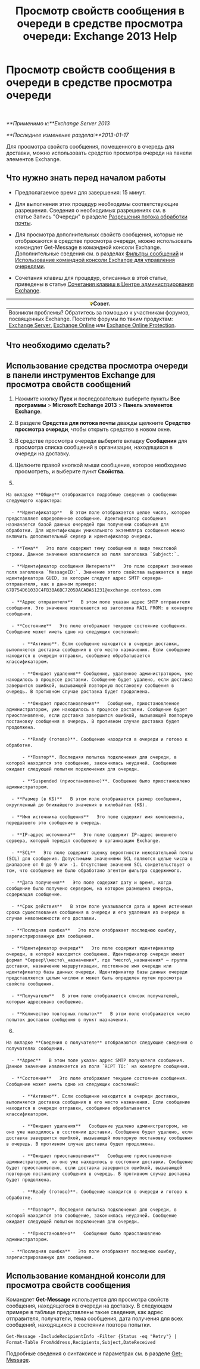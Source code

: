 ﻿---
title: 'Просмотр свойств сообщения в очереди в средстве просмотра очереди: Exchange 2013 Help'
TOCTitle: Просмотр свойств сообщения в очереди в средстве просмотра очереди
ms:assetid: 9d15d8b8-e061-4288-9354-df58e282fb6b
ms:mtpsurl: https://technet.microsoft.com/ru-ru/library/Bb123934(v=EXCHG.150)
ms:contentKeyID: 50488724
ms.date: 04/30/2018
mtps_version: v=EXCHG.150
f1_keywords:
- Microsoft.Exchange.Management.Edge.SystemManager.MessagePropertyPage
ms.translationtype: HT
---

# Просмотр свойств сообщения в очереди в средстве просмотра очереди

 

_**Применимо к:**Exchange Server 2013_

_**Последнее изменение раздела:**2013-01-17_

Для просмотра свойств сообщения, помещенного в очередь для доставки, можно использовать средство просмотра очереди на панели элементов Exchange.

## Что нужно знать перед началом работы

  - Предполагаемое время для завершения: 15 минут.

  - Для выполнения этих процедур необходимы соответствующие разрешения. Сведения о необходимых разрешениях см. в статье Запись "Очереди" в разделе [Разрешения потока обработки почты](mail-flow-permissions-exchange-2013-help.md).

  - Для просмотра дополнительных свойств сообщения, которые не отображаются в средстве просмотра очереди, можно использовать командлет Get-Message в командной консоли Exchange. Дополнительные сведения см. в разделах [Фильтры сообщений](message-filters-exchange-2013-help.md) и [Использование командной консоли Exchange для управления очередями](use-the-exchange-management-shell-to-manage-queues-exchange-2013-help.md).

  - Сочетания клавиш для процедур, описанных в этой статье, приведены в статье [Сочетания клавиш в Центре администрирования Exchange](keyboard-shortcuts-in-the-exchange-admin-center-exchange-online-protection-help.md).

<table>
<thead>
<tr class="header">
<th><img src="images/Bb124558.tip(EXCHG.150).gif" title="Совет" alt="Совет" />Совет.</th>
</tr>
</thead>
<tbody>
<tr class="odd">
<td>Возникли проблемы? Обратитесь за помощью к участникам форумов, посвященных Exchange. Посетите форумы по таким продуктам: <a href="https://go.microsoft.com/fwlink/p/?linkid=60612">Exchange Server</a>, <a href="https://go.microsoft.com/fwlink/p/?linkid=267542">Exchange Online</a> или <a href="https://go.microsoft.com/fwlink/p/?linkid=285351">Exchange Online Protection</a>.</td>
</tr>
</tbody>
</table>


## Что необходимо сделать?

## Использование средства просмотра очереди в панели инструментов Exchange для просмотра свойств сообщений

1.  Нажмите кнопку **Пуск** и последовательно выберите пункты **Все программы** \> **Microsoft Exchange 2013** \> **Панель элементов Exchange**.

2.  В разделе **Средства для потока почты** дважды щелкните **Средство просмотра очереди**, чтобы открыть средство в новом окне.

3.  В средстве просмотра очереди выберите вкладку **Сообщения** для просмотра списка сообщений в организации, находящихся в очереди на доставку.

4.  Щелкните правой кнопкой мыши сообщение, которое необходимо просмотреть, и выберите пункт **Свойства**.

5.  
    
    На вкладке **Общие** отображаются подробные сведения о сообщении следующего характера:
    
      - **Идентификатор**   В этом поле отображается целое число, которое представляет определенное сообщение. Идентификатор сообщения назначается базой данных очередей при получении сообщения для обработки. Для идентификации уникального экземпляра сообщения можно включить дополнительный сервер и идентификатор очереди.
    
      - **Тема**   Это поле содержит тему сообщения в виде текстовой строки. Данное значение извлекается из поля заголовка `Subject:`.
    
      - **Идентификатор сообщения Интернета**   Это поле содержит значение поля заголовка `MessageID:`. Значение этого свойства выражается в виде идентификатора GUID, за которым следует адрес SMTP сервера-отправителя, как в данном примере: 67D754D6103DC4FB3BA6BC7205DACABA61231@exchange.contoso.com
    
      - **Адрес отправителя**   В этом поле указан адрес SMTP отправителя сообщения. Это значение извлекается из заголовка MAIL FROM: в конверте сообщения.
    
      - **Состояние**   Это поле отображает текущее состояние сообщения. Сообщение может иметь одно из следующих состояний:
        
          - **Активно**. Если сообщение находится в очереди доставки, выполняется доставка сообщения в его место назначения. Если сообщение находится в очереди отправки, сообщение обрабатывается классификатором.
        
          - **Ожидает удаления** Сообщение, удаленное администратором, уже находилось в процессе доставки. Сообщение будет удалено, если доставка завершится ошибкой, вызывающей повторную постановку сообщения в очередь. В противном случае доставка будет продолжена.
        
          - **Ожидает приостановления**   Сообщение, приостановленное администратором, уже находилось в процессе доставки. Сообщение будет приостановлено, если доставка завершится ошибкой, вызывающей повторную постановку сообщения в очередь. В противном случае доставка будет продолжена.
        
          - **Ready (готово)**. Сообщение находится в очереди и готово к обработке.
        
          - **Повтор**. Последняя попытка подключения для очереди, в которой находится это сообщение, закончилась неудачей. Сообщение ожидает следующей попытки подключения для очереди.
        
          - **Suspended (приостановлено)**. Сообщение было приостановлено администратором.
    
      - **Размер (в КБ)**   В этом поле отображается размер сообщения, округленный до ближайшего значения в килобайтах (КБ).
    
      - **Имя источника сообщения**   Это поле содержит имя компонента, передавшего это сообщение в очередь.
    
      - **IP-адрес источника**   Это поле содержит IP-адрес внешнего сервера, который передал сообщение в организацию Exchange.
    
      - **SCL**   Это поле содержит оценку вероятности нежелательной почты (SCL) для сообщения. Допустимыми значениями SCL являются целые числа в диапазоне от 0 до 9 или -1. Отсутствие значения SCL свидетельствует о том, что сообщение не было обработано агентом фильтра содержимого.
    
      - **Дата получения**   Это поле содержит дату и время, когда сообщение было получено сервером, на котором размещена очередь, содержащая сообщение.
    
      - **Срок действия**   В этом поле указываются дата и время истечения срока существования сообщения в очереди и его удаления из очереди в случае невозможности его доставки.
    
      - **Последняя ошибка**   Это поле отображает последнюю ошибку, зарегистрированную для сообщения.
    
      - **Идентификатор очереди**   Это поле содержит идентификатор очереди, в которой находится сообщение. Идентификатор очереди имеет формат *Сервер\\место\_назначения*, где *место\_назначения* — группа доставки, назначение маршрутизации, постоянное имя очереди или идентификатор базы данных очереди. Идентификатор базы данных очереди представляется целым числом и может быть определен путем просмотра свойств сообщения.
    
      - **Получатели**   В этом поле отображается список получателей, которым адресовано сообщение.
    
      - **Количество повторных попыток**   В этом поле отображается число попыток доставки сообщения в пункт назначения.

6.  
    
    На вкладке **Сведения о получателе** отображаются следующие сведения о получателях сообщения.
    
      - **Адрес**   В этом поле указан адрес SMTP получателя сообщения. Данное значение извлекается из поля `RCPT TO:` на конверте сообщения.
    
      - **Состояние**   Это поле отображает текущее состояние сообщения. Сообщение может иметь одно из следующих состояний:
        
          - **Активно**. Если сообщение находится в очереди доставки, выполняется доставка сообщения в его место назначения. Если сообщение находится в очереди отправки, сообщение обрабатывается классификатором.
        
          - **Ожидает удаления**   Сообщение удалено администратором, но оно уже находилось в состоянии доставки. Сообщение будет удалено, если доставка завершится ошибкой, вызывающей повторную постановку сообщения в очередь. В противном случае доставка будет продолжена.
        
          - **Ожидает приостановления**   Сообщение приостановлено администратором, но оно уже находилось в состоянии доставки. Сообщение будет приостановлено, если доставка завершится ошибкой, вызывающей повторную постановку сообщения в очередь. В противном случае доставка будет продолжена.
        
          - **Ready (готово)**. Сообщение находится в очереди и готово к обработке.
        
          - **Повтор**. Последняя попытка подключения для очереди, в которой находится это сообщение, закончилась неудачей. Сообщение ожидает следующей попытки подключения для очереди.
        
          - **Приостановлено**   Сообщение было приостановлено администратором.
    
      - **Последняя ошибка**   Это поле отображает последнюю ошибку, зарегистрированную для сообщения.

## Использование командной консоли для просмотра свойств сообщения

Командлет **Get-Message** используется для просмотра свойств сообщения, находящегося в очереди на доставку. В следующем примере в таблице представлены такие сведения, как адрес отправителя, получатели, тема сообщения, дата получения для всех сообщений, находящихся в состоянии повтора попытки.

    Get-Message -IncludeRecipientInfo -Filter {Status -eq "Retry"} | Format-Table FromAddress,Recipients,Subject,DateReceived

Подробные сведения о синтаксисе и параметрах см. в разделе [Get-Message](https://technet.microsoft.com/ru-ru/library/bb124738\(v=exchg.150\)).

